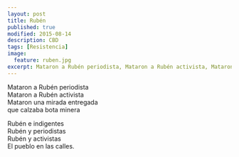 ```yaml
---
layout: post
title: Rubén 
published: true
modified: 2015-08-14
description: CBD
tags: [Resistencia]
image:
  feature: ruben.jpg
excerpt: Mataron a Rubén periodista, Mataron a Rubén activista, Mataron una mirada, calzaba bota minera
---
```


Mataron a Rubén periodista  
Mataron a Rubén activista  
Mataron una mirada entregada  
que calzaba bota minera  

Rubén e indigentes  
Rubén y periodistas  
Rubén y activistas  
El pueblo en las calles.
